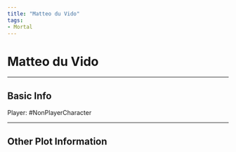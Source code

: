 ```yaml
---
title: "Matteo du Vido"
tags:
- Mortal
---
```


# Matteo du Vido
---
## Basic Info
Player: #NonPlayerCharacter 

---

## Other Plot Information
